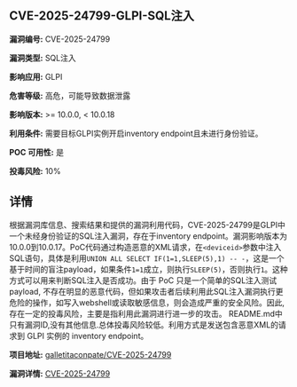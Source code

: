 ## CVE-2025-24799-GLPI-SQL注入

**漏洞编号:** CVE-2025-24799

**漏洞类型:** SQL注入

**影响应用:** GLPI

**危害等级:** 高危，可能导致数据泄露

**影响版本:** >= 10.0.0, < 10.0.18

**利用条件:** 需要目标GLPI实例开启inventory endpoint且未进行身份验证。

**POC 可用性:** 是

**投毒风险:** 10%

## 详情

根据漏洞库信息、搜索结果和提供的漏洞利用代码，CVE-2025-24799是GLPI中一个未经身份验证的SQL注入漏洞，存在于inventory endpoint。漏洞影响版本为10.0.0到10.0.17。PoC代码通过构造恶意的XML请求，在`<deviceid>`参数中注入SQL语句，具体是利用`UNION ALL SELECT IF(1=1,SLEEP(5),1) -- -`，这是一个基于时间的盲注payload，如果条件`1=1`成立，则执行`SLEEP(5)`，否则执行`1`。这种方式可以用来判断SQL注入是否成功。由于 PoC 只是一个简单的SQL注入测试payload, 不存在明显的恶意代码，但如果攻击者后续利用此SQL注入漏洞执行更危险的操作，如写入webshell或读取敏感信息，则会造成严重的安全风险。因此, 存在一定的投毒风险，主要是指利用此漏洞进行进一步的攻击。 README.md中只有漏洞ID,没有其他信息.总体投毒风险较低。利用方式是发送包含恶意XML的请求到 GLPI 实例的 inventory endpoint。

**项目地址:** [galletitaconpate/CVE-2025-24799](https://github.com/galletitaconpate/CVE-2025-24799)

**漏洞详情:** [CVE-2025-24799](https://nvd.nist.gov/vuln/detail/CVE-2025-24799)
